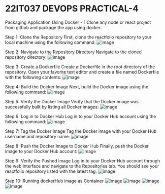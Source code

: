 # 22IT037 DEVOPS PRACTICAL-4
Packaging Application Using Docker - 1
 Clone any node or react project from github and package the app using docker.


Step 1:
Clone the Repository First, clone the reactfolio repository to your local machine using the following command:
 ![image](https://github.com/user-attachments/assets/bc266031-0204-4968-8ef6-c8ab28e7e3e4)



Step 2:
Navigate to the Repository Directory Navigate to the cloned repository directory:
 ![image](https://github.com/user-attachments/assets/e18b15a1-f533-4530-bae4-8cb4a2703b8e)



Step 3:
Create a Dockerfile Create a Dockerfile in the root directory of the repository. Open your favorite text editor and create a file named Dockerfile with the following contents:
 ![image](https://github.com/user-attachments/assets/15e7b7d4-5fd7-41ea-b087-84519712aff7)


Step 4:
Build the Docker Image Next, build the Docker image using the following command:
 ![image](https://github.com/user-attachments/assets/fff94d5b-bb36-488b-aa30-fd995eab2db2)



Step 5:
Verify the Docker Image Verify that the Docker image was successfully built by listing all Docker images:
 ![image](https://github.com/user-attachments/assets/2d4ff3c2-82dd-4c5e-ba2b-569f024c3d39)


Step 6:
Log in to Docker Hub Log in to your Docker Hub account using the following command:
 ![image](https://github.com/user-attachments/assets/053538bc-4179-415a-b8a1-7b95b9d34a67)



Step 7:
Tag the Docker Image Tag the Docker image with your Docker Hub username and repository name:
![image](https://github.com/user-attachments/assets/c1148601-e1b2-43c7-ba58-2303420d478c)


Step 8:
Push the Docker Image to Docker Hub Finally, push the Docker image to your Docker Hub account:
 ![image](https://github.com/user-attachments/assets/9732c89e-60f7-43a2-983a-c851098e4348)


Step 9:
Verify the Pushed Image Log in to your Docker Hub account through the web interface and navigate to the Repositories tab. You should see your reactfolio repository listed with the latest tag.
![image](https://github.com/user-attachments/assets/1d1c68c5-6ac1-4cb5-8b44-f90f707b8a60)

 
Step 10:
Running dockerHub image as Container
 ![image](https://github.com/user-attachments/assets/a38a6179-bbcb-450b-bf24-77a2921759ff)
 ![image](https://github.com/user-attachments/assets/88f179be-a3ed-410c-95e4-878f7d8ce2d5)
![image](https://github.com/user-attachments/assets/5f2f6d8b-f843-441f-84a6-7fe0bd7000a3)
![image](https://github.com/user-attachments/assets/0d624d2c-809c-4b33-b2b4-c0d5ca6b4a73)


 


 

 

